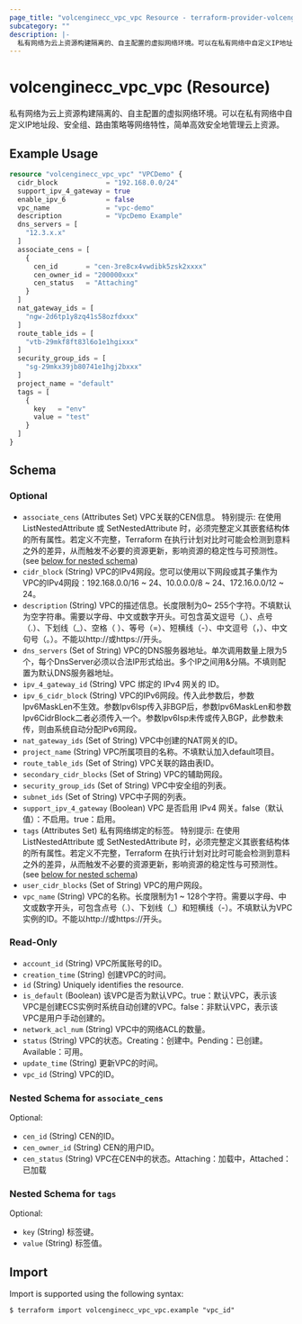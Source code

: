 ```yaml
---
page_title: "volcenginecc_vpc_vpc Resource - terraform-provider-volcenginecc"
subcategory: ""
description: |-
  私有网络为云上资源构建隔离的、自主配置的虚拟网络环境。可以在私有网络中自定义IP地址段、安全组、路由策略等网络特性，简单高效安全地管理云上资源。
---
```


# volcenginecc_vpc_vpc (Resource)

私有网络为云上资源构建隔离的、自主配置的虚拟网络环境。可以在私有网络中自定义IP地址段、安全组、路由策略等网络特性，简单高效安全地管理云上资源。

## Example Usage

```terraform
resource "volcenginecc_vpc_vpc" "VPCDemo" {
  cidr_block            = "192.168.0.0/24"
  support_ipv_4_gateway = true
  enable_ipv_6          = false
  vpc_name              = "vpc-demo"
  description           = "VpcDemo Example"
  dns_servers = [
    "12.3.x.x"
  ]
  associate_cens = [
    {
      cen_id       = "cen-3re8cx4vwdibk5zsk2xxxx"
      cen_owner_id = "200000xxx"
      cen_status   = "Attaching"
    }
  ]
  nat_gateway_ids = [
    "ngw-2d6tp1y8zq41s58ozfdxxx"
  ]
  route_table_ids = [
    "vtb-29mkf8ft83l6o1e1hgixxx"
  ]
  security_group_ids = [
    "sg-29mkx39jb80741e1hgj2bxxx"
  ]
  project_name = "default"
  tags = [
    {
      key   = "env"
      value = "test"
    }
  ]
}
```

<!-- schema generated by tfplugindocs -->
## Schema

### Optional

- `associate_cens` (Attributes Set) VPC关联的CEN信息。
 特别提示: 在使用 ListNestedAttribute 或 SetNestedAttribute 时，必须完整定义其嵌套结构体的所有属性。若定义不完整，Terraform 在执行计划对比时可能会检测到意料之外的差异，从而触发不必要的资源更新，影响资源的稳定性与可预测性。 (see [below for nested schema](#nestedatt--associate_cens))
- `cidr_block` (String) VPC的IPv4网段。您可以使用以下网段或其子集作为VPC的IPv4网段：192.168.0.0/16 ~ 24、10.0.0.0/8 ~ 24、172.16.0.0/12 ~ 24。
- `description` (String) VPC的描述信息。长度限制为0~ 255个字符。不填默认为空字符串。需要以字母、中文或数字开头。可包含英文逗号（,）、点号（.）、下划线（_）、空格（ ）、等号（=）、短横线（-）、中文逗号（，）、中文句号（。）。不能以http://或https://开头。
- `dns_servers` (Set of String) VPC的DNS服务器地址。单次调用数量上限为5个，每个DnsServer必须以合法IP形式给出。多个IP之间用&分隔。不填则配置为默认DNS服务器地址。
- `ipv_4_gateway_id` (String) VPC 绑定的 IPv4 网关的 ID。
- `ipv_6_cidr_block` (String) VPC的IPv6网段。传入此参数后，参数Ipv6MaskLen不生效。参数Ipv6Isp传入非BGP后，参数Ipv6MaskLen和参数Ipv6CidrBlock二者必须传入一个。参数Ipv6Isp未传或传入BGP，此参数未传，则由系统自动分配IPv6网段。
- `nat_gateway_ids` (Set of String) VPC中创建的NAT网关的ID。
- `project_name` (String) VPC所属项目的名称。不填默认加入default项目。
- `route_table_ids` (Set of String) VPC关联的路由表ID。
- `secondary_cidr_blocks` (Set of String) VPC的辅助网段。
- `security_group_ids` (Set of String) VPC中安全组的列表。
- `subnet_ids` (Set of String) VPC中子网的列表。
- `support_ipv_4_gateway` (Boolean) VPC 是否启用 IPv4 网关。false（默认值）：不启用。true：启用。
- `tags` (Attributes Set) 私有网络绑定的标签。
 特别提示: 在使用 ListNestedAttribute 或 SetNestedAttribute 时，必须完整定义其嵌套结构体的所有属性。若定义不完整，Terraform 在执行计划对比时可能会检测到意料之外的差异，从而触发不必要的资源更新，影响资源的稳定性与可预测性。 (see [below for nested schema](#nestedatt--tags))
- `user_cidr_blocks` (Set of String) VPC的用户网段。
- `vpc_name` (String) VPC的名称。长度限制为1 ~ 128个字符。需要以字母、中文或数字开头，可包含点号（.）、下划线（_）和短横线（-）。不填默认为VPC实例的ID。不能以http://或https://开头。

### Read-Only

- `account_id` (String) VPC所属账号的ID。
- `creation_time` (String) 创建VPC的时间。
- `id` (String) Uniquely identifies the resource.
- `is_default` (Boolean) 该VPC是否为默认VPC。true：默认VPC，表示该VPC是创建ECS实例时系统自动创建的VPC。false：非默认VPC，表示该VPC是用户手动创建的。
- `network_acl_num` (String) VPC中的网络ACL的数量。
- `status` (String) VPC的状态。Creating：创建中。Pending：已创建。Available：可用。
- `update_time` (String) 更新VPC的时间。
- `vpc_id` (String) VPC的ID。

<a id="nestedatt--associate_cens"></a>
### Nested Schema for `associate_cens`

Optional:

- `cen_id` (String) CEN的ID。
- `cen_owner_id` (String) CEN的用户ID。
- `cen_status` (String) VPC在CEN中的状态。Attaching：加载中，Attached：已加载


<a id="nestedatt--tags"></a>
### Nested Schema for `tags`

Optional:

- `key` (String) 标签键。
- `value` (String) 标签值。

## Import

Import is supported using the following syntax:

```shell
$ terraform import volcenginecc_vpc_vpc.example "vpc_id"
```